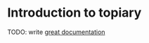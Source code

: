 # Introduction to topiary

TODO: write [great documentation](http://jacobian.org/writing/what-to-write/)
